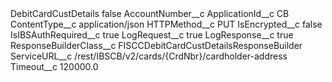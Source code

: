 <?xml version="1.0" encoding="UTF-8"?>
<CustomMetadata xmlns="http://soap.sforce.com/2006/04/metadata" xmlns:xsi="http://www.w3.org/2001/XMLSchema-instance" xmlns:xsd="http://www.w3.org/2001/XMLSchema">
    <label>DebitCardCustDetails</label>
    <protected>false</protected>
    <values>
        <field>AccountNumber__c</field>
        <value xsi:nil="true"/>
    </values>
    <values>
        <field>ApplicationId__c</field>
        <value xsi:type="xsd:string">CB</value>
    </values>
    <values>
        <field>ContentType__c</field>
        <value xsi:type="xsd:string">application/json</value>
    </values>
    <values>
        <field>HTTPMethod__c</field>
        <value xsi:type="xsd:string">PUT</value>
    </values>
    <values>
        <field>IsEncrypted__c</field>
        <value xsi:type="xsd:boolean">false</value>
    </values>
    <values>
        <field>IsIBSAuthRequired__c</field>
        <value xsi:type="xsd:boolean">true</value>
    </values>
    <values>
        <field>LogRequest__c</field>
        <value xsi:type="xsd:boolean">true</value>
    </values>
    <values>
        <field>LogResponse__c</field>
        <value xsi:type="xsd:boolean">true</value>
    </values>
    <values>
        <field>ResponseBuilderClass__c</field>
        <value xsi:type="xsd:string">FISCCDebitCardCustDetailsResponseBuilder</value>
    </values>
    <values>
        <field>ServiceURL__c</field>
        <value xsi:type="xsd:string">/rest/IBSCB/v2/cards/{CrdNbr}/cardholder-address</value>
    </values>
    <values>
        <field>Timeout__c</field>
        <value xsi:type="xsd:double">120000.0</value>
    </values>
</CustomMetadata>
